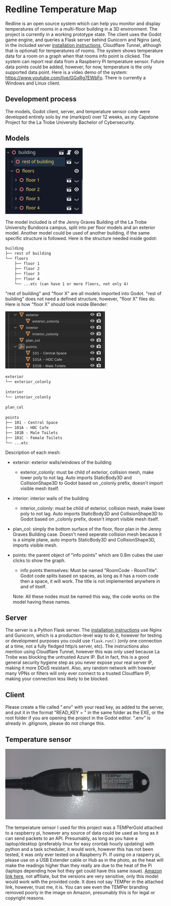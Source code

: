 # Redline Temperature Map
Redline is an open source system which can help you monitor and display temperatures of rooms in a multi-floor building in a 3D environment. The project is currently in a working prototype state. The client uses the Godot game engine, and queries a Flask server behind Gunicorn and Nginx (and, in the included server [installation instructions](server/README.md), Cloudflare Tunnel, although that is optional) for temperatures of rooms. The system shows temperature data for a room on a graph when that rooms info point is clicked. The system can report real data from a Raspberry Pi temperature sensor. Future data points could be added, however, for now, temperature is the only supported data point. Here is a video demo of the system: https://www.youtube.com/live/GGxRg7EWbFo. There is currently a Windows and Linux client.
## Development process
The models, Godot client, server, and temperature sensor code were developed entirely solo by me (markipol) over 12 weeks, as my Capstone Project for the La Trobe University Bachelor of Cybersecurity. 
## Models

<picture>
  <img src="images/godot_building_model_structure.png" >
</picture>

The model included is of the Jenny Graves Building of the La Trobe University Bundoora campus, split into per floor models and an exterior model. Another model could be used of another building, if the same specific structure is followed. Here is the structure needed inside godot:
```
building
├── rest of building
└── floors
    ├── floor 1
    ├── floor 2
    ├── floor 3
    ├── floor 4
    └── ...etc (can have 1 or more floors, not only 4)
```

"rest of building" and "floor X" are all models imported into Godot. "rest of building" does not need a defined structure, however, "floor X" files do. Here is how "floor X" should look inside Blender:

<picture>
  <img src="images/blender_floor_model_structure.png" >
</picture>

```
exterior
└── exterior_colonly

interior
└── interior_colonly

plan_col

points
├── 101 - Central Space
├── 101A - HOC Cafe
├── 101B - Male Toilets
├── 101C - Female Toilets
└── ...etc
```

Description of each mesh:
- exterior: exterior walls/windows of the building
  - exterior_colonly: must be child of exterior, collision mesh, make lower poly to not lag. Auto imports StaticBody3D and CollisionShape3D to Godot based on _colonly prefix, doesn't import visible mesh itself.

- interior: interior walls of the building
  - interior_colonly: must be child of exterior, collision mesh, make lower poly to not lag. Auto imports StaticBody3D and CollisionShape3D to Godot based on _colonly prefix, doesn't import visible mesh itself.

- plan_col: simply the bottom surface of the floor, floor plan in the Jenny Graves Building case. Doesn't need seperate collision mesh because it is a simple plane, auto imports StaticBody3D and CollisionShape3D, imports visible mesh.

- points: the parent object of "info points" which are 0.8m cubes the user clicks to show the graph.
  - info points themselves: Must be named "RoomCode - RoomTitle". Godot code splits based on spaces, as long as it has a room code then a space, it will work. The title is not implemented anywhere in and of itself.

  Note: All these nodes must be named this way, the code works on the model having these names.
## Server
The server is a Python Flask server. The [installation instructions](server/README.md) use Nginx and Gunicorn, which is a production-level way to do it, however for testing or development purposes you could use ```flask.run()``` (only one connection at a time, not a fully fledged http/s server, etc). The instructions also mention using Cloudflare Tunnel, however this was only used because La Trobe was blocking the untrusted Azure IP. But in fact, this is a good general security hygiene step as you never expose your real server IP, making it more DDoS resistant. Also, any random network with however many VPNs or filters will only ever connect to a trusted Cloudflare IP, making your connection less likely to be blocked. 
## Client
Please create a file called ".env" with your read key, as added to the server, and put it in the format "READ_KEY = <key>" in the same folder as the EXE, or the root folder if you are opening the project in the Godot editor. ".env" is already in .gitignore, please do not change this. 
## Temperature sensor

<picture>
  <img src="images/TEMPerGold.jpg" alt="A TEMPerGold attached to a USB Extension cable" width="600">
</picture>

The temperature sensor I used for this project was a TEMPerGold attached to a raspberry pi, however any source of data could be used as long as it can send packets to an API. Presumably, as long as you have a laptop/desktop (preferably linux for easy crontab hourly updating) with python and a task scheduler, it would work, however this has not been tested, it was only ever tested on a Raspberry Pi. If using on a rasperry pi, please use on a USB Extender cable or Hub as in the photo, as the heat will make the readings higher than they really are due to the heat of the Pi (laptops depending how hot they get could have this same issue). 
[Amazon link here](https://www.amazon.com.au/dp/B0B6Q236MK?ref=ppx_yo2ov_dt_b_fed_asin_title), not affiliate, but the versions are very sensitive, only this model would work with the provided code. It does not say TEMPer in the attached link, however, trust me, it is. You can see even the TEMPer branding removed poorly in the image on Amazon, presumably this is for legal or copyright reasons.

